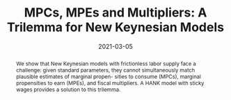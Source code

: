 ---
title: "MPCs, MPEs and Multipliers: A Trilemma for New Keynesian Models"

date: 2021-03-05

publishDate: 2021-03-05T14:37:16.459582Z

authors: ["Adrien Auclert", "Bence Bardóczy", "Matthew Rognlie"]

publication_types: ["3"]

summary: "We show that New Keynesian models with frictionless labor supply face a challenge: given
standard parameters, they cannot simultaneously match plausible estimates of marginal propen-
sities to consume (MPCs), marginal propensities to earn (MPEs), and fiscal multipliers. A
HANK model with sticky wages provides a solution to this trilemma."

abstract: "We show that New Keynesian models with frictionless labor supply face a challenge: given
standard parameters, they cannot simultaneously match plausible estimates of marginal propen-
sities to consume (MPCs), marginal propensities to earn (MPEs), and fiscal multipliers. A
HANK model with sticky wages provides a solution to this trilemma."

featured: false

publication: "Resubmitted to _The Review of Economics and Statistics_"

<!-- url_code: https://github.com/shade-econ/sequence-jacobian -->

slides: ""
image:
   caption: 'The trilemma'
   preview_only: false
---